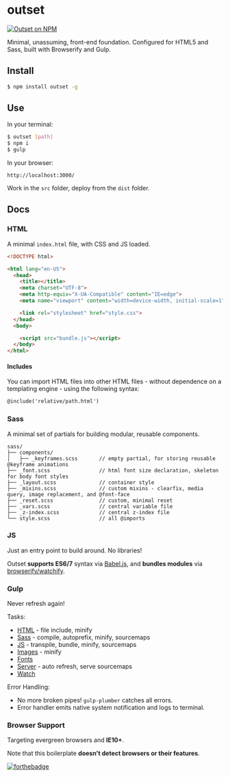 # outset

[![Outset on NPM](https://img.shields.io/npm/v/outset.svg)](https://www.npmjs.com/package/outset)

Minimal, unassuming, front-end foundation. Configured for HTML5 and Sass, built with Browserify and Gulp.

## Install

```bash
$ npm install outset -g
```

## Use

In your terminal:

```bash
$ outset [path]
$ npm i
$ gulp
```

In your browser:

```
http://localhost:3000/
```

Work in the `src` folder, deploy from the `dist` folder.

## Docs

### HTML

A minimal `index.html` file, with CSS and JS loaded.

```html
<!DOCTYPE html>

<html lang="en-US">
  <head>
    <title></title>
    <meta charset="UTF-8">
    <meta http-equiv="X-UA-Compatible" content="IE=edge">
    <meta name="viewport" content="width=device-width, initial-scale=1">

    <link rel="stylesheet" href="style.css">
  </head>
  <body>

    <script src="bundle.js"></script>
  </body>
</html>
```

#### Includes

You can import HTML files into other HTML files - without dependence on a templating engine - using the following syntax:

```html
@include('relative/path.html')
```

### Sass

A minimal set of partials for building modular, reusable components.

```
sass/
├── components/
│   ├── _keyframes.scss       // empty partial, for storing reusable @keyframe animations
├── _font.scss                // html font size declaration, skeleton for body font styles
├── _layout.scss              // container style
├── _mixins.scss              // custom mixins - clearfix, media query, image replacement, and @font-face
├── _reset.scss               // custom, minimal reset
├── _vars.scss                // central variable file
├── _z-index.scss             // central z-index file
└── style.scss                // all @imports
```

### JS

Just an entry point to build around. No libraries!

Outset **supports ES6/7** syntax via [Babel.js](https://babeljs.io/), and **bundles modules** via [browserify/watchify](https://github.com/substack/node-browserify).

### Gulp

Never refresh again!

Tasks:

* [HTML](https://github.com/callmecavs/outset/blob/master/lib/gulpfile.babel.js#L34-L42) - file include, minify
* [Sass](https://github.com/callmecavs/outset/blob/master/lib/gulpfile.babel.js#L44-L56) - compile, autoprefix, minify, sourcemaps
* [JS](https://github.com/callmecavs/outset/blob/master/lib/gulpfile.babel.js#L58-L87) - transpile, bundle, minify, sourcemaps
* [Images](https://github.com/callmecavs/outset/blob/master/lib/gulpfile.babel.js#L89-L98) - minify
* [Fonts](https://github.com/callmecavs/outset/blob/master/lib/gulpfile.babel.js#L100-L105)
* [Server](https://github.com/callmecavs/outset/blob/master/lib/gulpfile.babel.js#L107-L131) - auto refresh, serve sourcemaps
* [Watch](https://github.com/callmecavs/outset/blob/master/lib/gulpfile.babel.js#L133-L139)

Error Handling:

* No more broken pipes! `gulp-plumber` catches all errors.
* Error handler emits native system notification and logs to terminal.

### Browser Support

Targeting evergreen browsers and **IE10+**.

Note that this boilerplate **doesn't detect browsers or their features**.

[![forthebadge](http://forthebadge.com/images/badges/built-with-love.svg)](http://forthebadge.com)
